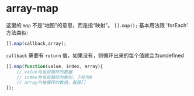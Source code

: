 # array-map

这里的 `map` 不是“地图”的意思，而是指“映射”。 `[].map();`  基本用法跟 'forEach' 方法类似:

```js
[].map(callback,array);
```

`callback` 需要有 `return` 值，如果没有，则循环出来的每个值就会为undefined

```js
[].map(function(value, index, array){
    // value为当前循环的数据
    // index为当前循环的索引，下标为0
    // array为被循环的数组，就是[]
});
```
